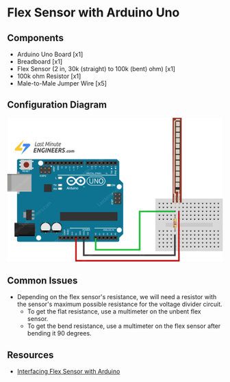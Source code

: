 # Flex Sensor with Arduino Uno

## Components
* Arduino Uno Board \[x1\]
* Breadboard \[x1\]
* Flex Sensor (2 in, 30k (straight) to 100k (bent) ohm) \[x1\]
* 100k ohm Resistor \[x1\]
* Male-to-Male Jumper Wire \[x5\]

## Configuration Diagram
![Diagram of setup used to test flex sensor](flex.PNG "Diagram to test flex sensor with Ardunio Uno.")

## Common Issues
* Depending on the flex sensor's resistance, we will need a resistor with the sensor's maximum possible resistance for the voltage divider circuit.
  * To get the flat resistance, use a multimeter on the unbent flex sensor.
  * To get the bend resistance, use a multimeter on the flex sensor after bending it 90 degrees.

## Resources
* [Interfacing Flex Sensor with Arduino](https://lastminuteengineers.com/flex-sensor-arduino-tutorial/)